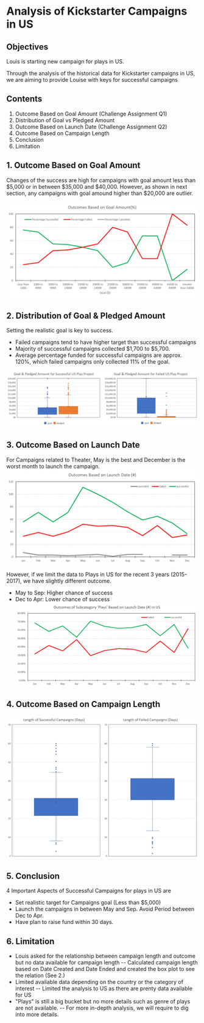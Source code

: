# Analysis of Kickstarter Campaigns in US

## Objectives
Louis is starting new campaign for plays in US.

Through the analysis of the historical data for Kickstarter campaigns in US, we are aiming to provide Louise with keys for successful campaigns

## Contents
1. Outcome Based on Goal Amount (Challenge Assignment Q1)
2. Distribution of Goal vs Pledged Amount 
3. Outcome Based on Launch Date (Challenge Assignment Q2)
4. Outcome Based on Campaign Length
5. Conclusion
6. Limitation

## 1. Outcome Based on Goal Amount
Changes of the success are high for campaigns with goal amount less than $5,000 or in between $35,000 and $40,000.
However, as shown in next section, any campaigns with goal amound higher than $20,000 are outlier.

![01 - Outcome based on goal.png](https://github.com/TaishiMatsuda/kickstarter-analysis/blob/master/01%20-%20Outcome%20based%20on%20goal.png)

## 2. Distribution of Goal & Pledged Amount
Setting the realistic goal is key to success.
 - Failed campaigns tend to have higher target than successful campaigns
 - Majority of successful campaigns collected $1,700 to $5,700.
 - Average percentage funded for successful campaigns are approx. 120%, which failed campaigns only collected 11% of the goal.

![02 - Goal vs Pledged.png](https://github.com/TaishiMatsuda/kickstarter-analysis/blob/master/02%20-%20Goal%20vs%20Pledged.png)


## 3. Outcome Based on Launch Date
For Campaigns related to Theater, May is the best and December is the worst month to launch the campaign.
![03 - Outcome by Launch Date.png](https://github.com/TaishiMatsuda/kickstarter-analysis/blob/master/03%20-%20Outcome%20by%20Launch%20Date.png)

However, if we limit the data to Plays in US for the recent 3 years (2015-2017), we have slightly different outcome.
 - May to Sep: Higher chance of success 
 - Dec to Apr: Lower chance of success
![05 - Outcome by Launch Date in US for Plays.png](https://github.com/TaishiMatsuda/kickstarter-analysis/blob/master/05%20-%20Outcome%20by%20Launch%20Date%20in%20US%20for%20Plays.png)

## 4. Outcome Based on Campaign Length
![04 - Outcome by Campaign Length.png](https://github.com/TaishiMatsuda/kickstarter-analysis/blob/master/04%20-%20Outcome%20by%20Campaign%20Length.png)

## 5. Conclusion
4 Important Aspects of Successful Campaigns for plays in US are
 - Set realistic target for Campaigns goal (Less than $5,000)
 - Launch the campaigns in between May and Sep. Avoid Period between Dec to Apr.
 - Have plan to raise fund within 30 days.
 
## 6. Limitation
- Louis asked for the relationship between campaign length and outcome but no data available for campaign length
 -- Calculated campaign length based on Date Created and Date Ended and created the box plot to see the relation (See 2.)
- Limited available data depending on the country or the category of interest
 -- Limited the analysis to US as there are prenty data available for US
- "Plays" is still a big bucket but no more details such as genre of plays are not available.
 -- For more in-depth analysis, we will require to dig into more details.
